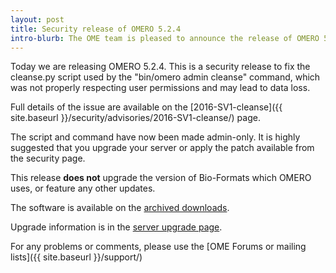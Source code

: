 ```yaml
---
layout: post
title: Security release of OMERO 5.2.4
intro-blurb: The OME team is pleased to announce the release of OMERO 5.2.4
---
```

Today we are releasing OMERO 5.2.4. This is a security release to fix
the cleanse.py script used by the "bin/omero admin cleanse" command,
which was not properly respecting user permissions and may lead to
data loss.

Full details of the issue are available on the
[2016-SV1-cleanse]({{ site.baseurl }}/security/advisories/2016-SV1-cleanse/)
page.

The script and command have now been made admin-only. It is highly
suggested that you upgrade your server or apply the patch available
from the security page.

This release **does not** upgrade the version of Bio-Formats which
OMERO uses, or feature any other updates.

The software is available on the [archived downloads](https://downloads.openmicroscopy.org/omero/5.2.4).

Upgrade information is in the [server upgrade page](https://docs.openmicroscopy.org/latest/omero5.2/sysadmins/server-upgrade.html).

For any problems or comments, please use the [OME Forums or mailing lists]({{ site.baseurl }}/support/)
